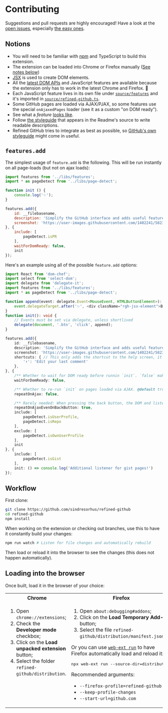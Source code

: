 # Contributing

Suggestions and pull requests are highly encouraged! Have a look at the [open issues](https://github.com/sindresorhus/refined-github/issues?q=is%3Aissue+is%3Aopen+label%3A%22help+wanted%22+sort%3Areactions-%2B1-desc), especially [the easy ones](https://github.com/sindresorhus/refined-github/issues?q=is%3Aissue+is%3Aopen+label%3A%22good+first+issue%22+sort%3Areactions-%2B1-desc).

## Notions

- You will need to be familiar with [npm](https://docs.npmjs.com/getting-started/) and TypeScript to build this extension.
- The extension can be loaded into Chrome or Firefox manually ([See notes below](#loading-into-the-browser))
- [JSX](https://reactjs.org/docs/introducing-jsx.html) is used to create DOM elements.
- All the [latest DOM APIs](https://github.com/WebReflection/dom4#features) and JavaScript features are available because the extension only has to work in the latest Chrome and Firefox. 🎉
- Each JavaScript feature lives in its own file under [`source/features`](https://github.com/sindresorhus/refined-github/tree/master/source/features) and it's imported in [`source/refined-github.ts`](https://github.com/sindresorhus/refined-github/blob/master/source/refined-github.ts).
- Some GitHub pages are loaded via AJAX/PJAX, so some features use the special `onAjaxedPages` loader (see it as a custom "on DOM ready").
- See what a _feature_ [looks like](https://github.com/sindresorhus/refined-github/blob/master/source/features/user-profile-follower-badge.tsx).
- Follow [the styleguide](https://github.com/sindresorhus/refined-github/blob/master/readme.md#L100) that appears in the Readme's source to write readable descriptions.
- Refined GitHub tries to integrate as best as possible, so [GitHub's own styleguide](https://primer.style/css) might come in useful.

## `features.add`

The simplest usage of `feature.add` is the following. This will be run instantly on all page-loads (but not on ajax loads):

```js
import features from '../libs/features';
import * as pageDetect from '../libs/page-detect';

function init () {
	console.log('✨');
}

features.add({
	id: __filebasename,
	description: 'Simplify the GitHub interface and adds useful features',
	screenshot: 'https://user-images.githubusercontent.com/1402241/58238638-3cbcd080-7d7a-11e9-80f6-be6c0520cfed.jpg',
}, {
	include: [
		pageDetect.isPR
	],
	waitForDomReady: false,
	init
});
```

Here's an example using all of the possible `feature.add` options:


```ts
import React from 'dom-chef';
import select from 'select-dom';
import delegate from 'delegate-it';
import features from '../libs/features';
import * as pageDetect from '../libs/page-detect';

function append(event: delegate.Event<MouseEvent, HTMLButtonElement>): void {
	event.delegateTarget.after('✨', <div className="rgh-jsx-element">Button clicked!</div>);
}
function init(): void {
	// Events must be set via delegate, unless shortlived
	delegate(document, '.btn', 'click', append);
}

features.add({
	id: __filebasename,
	description: 'Simplify the GitHub interface and adds useful features',
	screenshot: 'https://user-images.githubusercontent.com/1402241/58238638-3cbcd080-7d7a-11e9-80f6-be6c0520cfed.jpg',
	shortcuts: { // This only adds the shortcut to the help screen, it doesn't enable it
		'↑': 'Edit your last comment'
	},
}, {
	/** Whether to wait for DOM ready before runnin `init`. `false` makes `init` run right as soon as `body` is found. @default true */
	waitForDomReady: false,

	/** Whether to re-run `init` on pages loaded via AJAX. @default true */
	repeatOnAjax: false,

	/** Rarely needed: When pressing the back button, the DOM and listeners are still there, so normally `init` isn’t called again. If this is true, it’s called anyway. @default false */
	repeatOnAjaxEvenOnBackButton: true,
	include: [
		pageDetect.isUserProfile,
		pageDetect.isRepo
	],
	exclude: [
		pageDetect.isOwnUserProfile
	],
	init
}, {
	include: [
		pageDetect.isGist
	],
	init: () => console.log('Additional listener for gist pages!')
});
```


## Workflow

First clone:

```sh
git clone https://github.com/sindresorhus/refined-github
cd refined-github
npm install
```

When working on the extension or checking out branches, use this to have it constantly build your changes:

```sh
npm run watch # Listen for file changes and automatically rebuild
```

Then load or reload it into the browser to see the changes (this does not happen automatically).

## Loading into the browser

Once built, load it in the browser of your choice:

<table>
	<tr>
		<th>Chrome</th>
		<th>Firefox</th>
	</tr>
	<tr>
		<td width="50%" valign="top">
			<ol>
				<li>Open <code>chrome://extensions</code>;
				<li>Check the <strong>Developer mode</strong> checkbox;
				<li>Click on the <strong>Load unpacked extension</strong> button;
				<li>Select the folder <code>refined-github/distribution</code>.
			</ol>
		</td>
		<td width="50%" valign="top">
			<ol>
				<li>Open <code>about:debugging#addons</code>;
				<li>Click on the <strong>Load Temporary Add-on</strong> button;
				<li>Select the file <code>refined-github/distribution/manifest.json</code>.
			</ol>
			<p>Or you can use <a href="https://developer.mozilla.org/en-US/Add-ons/WebExtensions/web-ext_command_reference#web-ext_run"><code>web-ext run</code></a> to have Firefox automatically load and reload it:</p>
			<pre>npx web-ext run --source-dir=distribution</pre>
			<p>Recommended arguments:</p>
			<ul>
				<li><code>--firefox-profile=refined-github</code></li>
				<li><code>--keep-profile-changes</code></li>
				<li><code>--start-url=github.com</code></li>
			</ul>
		</td>
	</tr>
</table>
